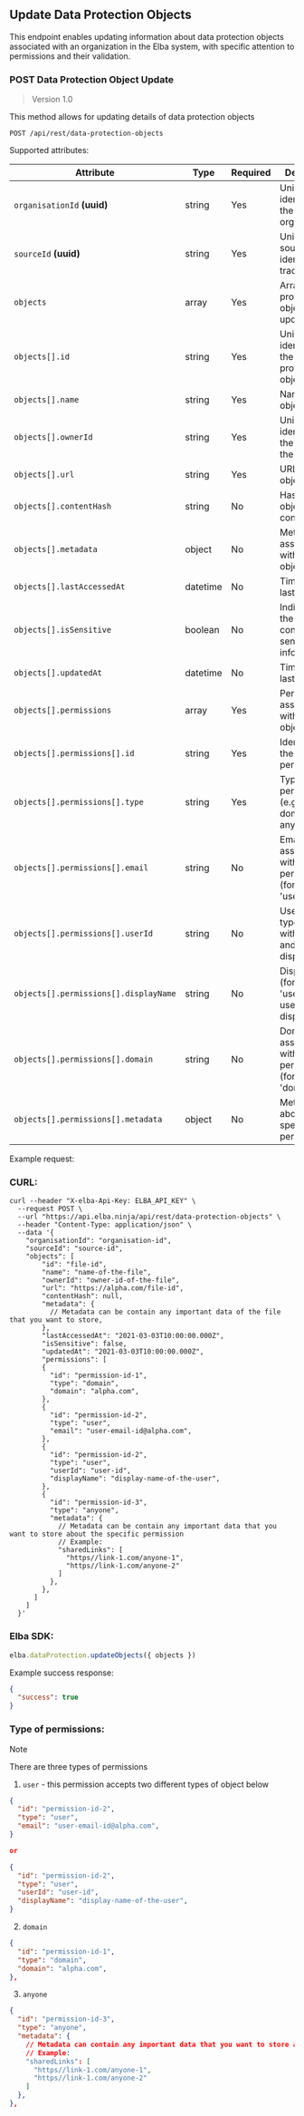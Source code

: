 ## Update Data Protection Objects
This endpoint enables updating information about data protection objects associated with an organization in the Elba system, with specific attention to permissions and their validation.

### POST Data Protection Object Update

> Version 1.0

This method allows for updating details of data protection objects

```plaintext
POST /api/rest/data-protection-objects
```

Supported attributes:

| Attribute                   | Type      | Required | Description                                                 |
|-----------------------------|-----------|----------|-------------------------------------------------------------|
| `organisationId` **(uuid)**           | string    | Yes      | Unique identifier for the organisation.                     |
| `sourceId` **(uuid)**                  | string    | Yes      | Unique source identifier for tracking.                      |
| `objects`                   | array     | Yes      | Array of data protection objects to be updated.             |
| `objects[].id`              | string    | Yes      | Unique identifier for the data protection object.           |
| `objects[].name`            | string    | Yes      | Name of the object.                                         |
| `objects[].ownerId`         | string    | Yes      | Unique identifier for the owner of the object.              |
| `objects[].url`             | string    | Yes      | URL of the object.                                          |
| `objects[].contentHash`     | string    | No       | Hash of the object's content.                               |
| `objects[].metadata`        | object    | No      | Metadata associated with the object.                        |
| `objects[].lastAccessedAt`  | datetime  | No       | Timestamp of last access.                                   |
| `objects[].isSensitive`     | boolean   | No       | Indicates if the object contains sensitive information.     |
| `objects[].updatedAt`       | datetime  | No       | Timestamp of last update.                                   |
| `objects[].permissions`     | array     | Yes      | Permissions associated with the object.                     |
| `objects[].permissions[].id`| string    | Yes      | Identifier for the permission.                              |
| `objects[].permissions[].type`| string  | Yes      | Type of permission (e.g., user, domain, anyone).            |
| `objects[].permissions[].email`| string | No       | Email associated with the user permission (for type 'user').|
| `objects[].permissions[].userId`| string| No       | User ID (for type 'user' with userId and displayName).      |
| `objects[].permissions[].displayName`| string| No  | Display name (for type 'user' with userId and displayName). |
| `objects[].permissions[].domain`| string| No       | Domain associated with the permission (for type 'domain').  |
| `objects[].permissions[].metadata`| object| No    | Metadata about the specific permission.                     |


Example request:
### CURL:
```shell
curl --header "X-elba-Api-Key: ELBA_API_KEY" \
  --request POST \
  --url "https://api.elba.ninja/api/rest/data-protection-objects" \
  --header "Content-Type: application/json" \
  --data '{
    "organisationId": "organisation-id",
    "sourceId": "source-id",
    "objects": [
        "id": "file-id",
        "name": "name-of-the-file",
        "ownerId": "owner-id-of-the-file",
        "url": "https://alpha.com/file-id",
        "contentHash": null,
        "metadata": {
          // Metadata can be contain any important data of the file that you want to store,
        },
        "lastAccessedAt": "2021-03-03T10:00:00.000Z",
        "isSensitive": false,
        "updatedAt": "2021-03-03T10:00:00.000Z",
        "permissions": [
        {
          "id": "permission-id-1",
          "type": "domain",
          "domain": "alpha.com",
        },
        {
          "id": "permission-id-2",
          "type": "user",
          "email": "user-email-id@alpha.com",
        },
        {
          "id": "permission-id-2",
          "type": "user",
          "userId": "user-id",
          "displayName": "display-name-of-the-user",
        },
        {
          "id": "permission-id-3",
          "type": "anyone",
          "metadata": {
            // Metadata can be contain any important data that you want to store about the specific permission
            // Example:
            "sharedLinks": [
              "https//link-1.com/anyone-1",
              "https//link-1.com/anyone-2"
            ]
          },
        },
      ]
    ]
  }'
```

### Elba SDK:
```javascript
elba.dataProtection.updateObjects({ objects })
```

Example success response:

```json
{
  "success": true
}
```

### Type of permissions:
> [!NOTE]  
> There are three types of permissions
1. `user` -  this permission accepts two different types of object below

```json
{
  "id": "permission-id-2",
  "type": "user",
  "email": "user-email-id@alpha.com",
}

or

{
  "id": "permission-id-2",
  "type": "user",
  "userId": "user-id",
  "displayName": "display-name-of-the-user",
}
```

2. `domain`

```json
{
  "id": "permission-id-1",
  "type": "domain",
  "domain": "alpha.com",
},
```

3. `anyone` 

```json
{
  "id": "permission-id-3",
  "type": "anyone",
  "metadata": {
    // Metadata can contain any important data that you want to store about the specific permission
    // Example:
    "sharedLinks": [
      "https//link-1.com/anyone-1",
      "https//link-1.com/anyone-2"
    ]
  },
},
```